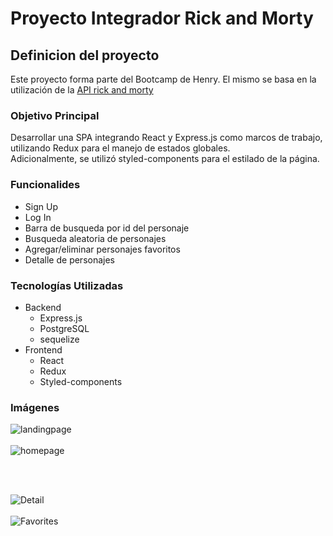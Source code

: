 <h1> Proyecto Integrador Rick and Morty </h1>

<h2>Definicion del proyecto </h2>

<p> Este proyecto forma parte del Bootcamp de Henry. El mismo se basa en la utilización de la <a href="https://rickandmortyapi.com/">API rick and morty </a></p>

<h3>Objetivo Principal</h3>

<p>Desarrollar una SPA integrando React y Express.js como marcos de trabajo, utilizando Redux para el manejo de estados globales.</br>
Adicionalmente, se utilizó styled-components para el estilado de la página.
</p>

<h3>Funcionalides</h3>

<ul>
<li> Sign Up</li>
<li> Log In</li>
<li> Barra de busqueda por id del personaje</li>
<li> Busqueda aleatoria de personajes</li>
<li> Agregar/eliminar personajes favoritos</li>
<li> Detalle de personajes</li>
</ul>

<h3>Tecnologías Utilizadas</h3>

<ul>
<li>Backend 
    <ul>
    <li> Express.js</li>
    <li> PostgreSQL</li>
    <li> sequelize</li>
    </ul>
</li>
<li>Frontend 
    <ul>
    <li> React</li>
    <li> Redux </li>
    <li> Styled-components</li>
    </ul>
</li>
</ul>

<h3>Imágenes</h3>

<image src="./front/src/assets/Rickandmortylogin.png" alt="landingpage">
</br></br>

<image src="./front/src/assets/Homepage.png" alt="homepage">

</br></br>

<image src="./front/src/assets/Detail.png" alt="Detail">
</br></br>

<image src="./front/src/assets/Favorites.png" alt="Favorites">
